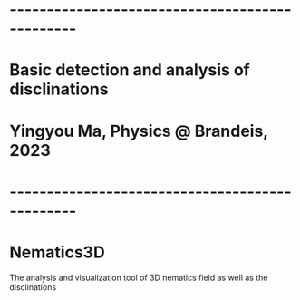 # -----------------------------------------------
# Basic detection and analysis of disclinations
# Yingyou Ma, Physics @ Brandeis, 2023
# -----------------------------------------------

# Nematics3D
The analysis and visualization tool of 3D nematics field as well as the disclinations
